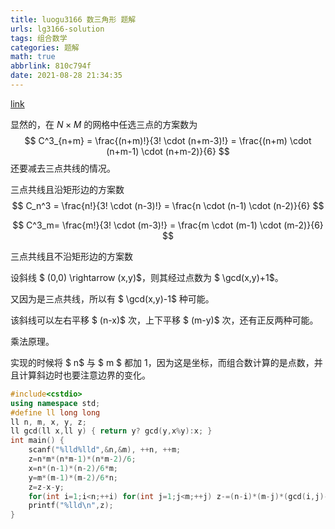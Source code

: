 ```yaml
---
title: luogu3166 数三角形 题解
urls: lg3166-solution
tags: 组合数学
categories: 题解
math: true
abbrlink: 810c794f
date: 2021-08-28 21:34:35
---
```


[link](https://www.luogu.com.cn/problem/P3166)

显然的，在  $N \times M$ 的网格中任选三点的方案数为
$$
C^3_{n+m} = \frac{(n+m)!}{3! \cdot (n+m-3)!} = \frac{(n+m) \cdot (n+m-1) \cdot (n+m-2)}{6}
$$
还要减去三点共线的情况。

<!--more-->

三点共线且沿矩形边的方案数
$$
C_n^3 = \frac{n!}{3! \cdot (n-3)!} = \frac{n \cdot (n-1) \cdot (n-2)}{6}
$$

$$
 C^3_m= \frac{m!}{3! \cdot (m-3)!} = \frac{m \cdot (m-1) \cdot (m-2)}{6}
$$



三点共线且不沿矩形边的方案数

设斜线 $ (0,0) \rightarrow (x,y)$，则其经过点数为 $ \gcd(x,y)+1$。

又因为是三点共线，所以有 $ \gcd(x,y)-1$ 种可能。

该斜线可以左右平移 $ (n-x)$ 次，上下平移 $ (m-y)$ 次，还有正反两种可能。

乘法原理。

实现的时候将 $ n$ 与 $ m $ 都加 1，因为这是坐标，而组合数计算的是点数，并且计算斜边时也要注意边界的变化。

```cpp 
#include<cstdio>
using namespace std;
#define ll long long
ll n, m, x, y, z;
ll gcd(ll x,ll y) { return y? gcd(y,x%y):x; }
int main() {
    scanf("%lld%lld",&n,&m), ++n, ++m;
    z=n*m*(n*m-1)*(n*m-2)/6;
    x=n*(n-1)*(n-2)/6*m;
    y=m*(m-1)*(m-2)/6*n;
    z=z-x-y;
    for(int i=1;i<n;++i) for(int j=1;j<m;++j) z-=(n-i)*(m-j)*(gcd(i,j)-1<<1);
    printf("%lld\n",z);
}
```
